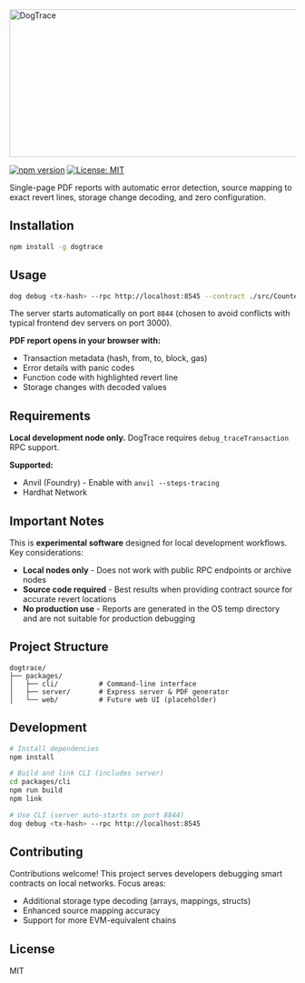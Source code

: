 
<img width="600" height="260" alt="DogTrace" src="https://github.com/user-attachments/assets/15284c6a-1624-42bf-a789-6035b055adb0" />

[![npm version](https://badge.fury.io/js/dogtrace.svg)](https://badge.fury.io/js/dogtrace)
[![License: MIT](https://img.shields.io/badge/License-MIT-yellow.svg)](https://opensource.org/licenses/MIT)

Single-page PDF reports with automatic error detection, source mapping to exact revert lines, storage change decoding, and zero configuration.

## Installation

```bash
npm install -g dogtrace
```

## Usage

```bash
dog debug <tx-hash> --rpc http://localhost:8545 --contract ./src/Counter.sol
```

The server starts automatically on port `8844` (chosen to avoid conflicts with typical frontend dev servers on port 3000).

**PDF report opens in your browser with:**
- Transaction metadata (hash, from, to, block, gas)
- Error details with panic codes
- Function code with highlighted revert line
- Storage changes with decoded values

## Requirements

**Local development node only.** DogTrace requires `debug_traceTransaction` RPC support.

**Supported:**
- Anvil (Foundry) - Enable with `anvil --steps-tracing`
- Hardhat Network

## Important Notes

This is **experimental software** designed for local development workflows. Key considerations:

- **Local nodes only** - Does not work with public RPC endpoints or archive nodes
- **Source code required** - Best results when providing contract source for accurate revert locations
- **No production use** - Reports are generated in the OS temp directory and are not suitable for production debugging

## Project Structure

```
dogtrace/
├── packages/
│   ├── cli/          # Command-line interface
│   ├── server/       # Express server & PDF generator
│   └── web/          # Future web UI (placeholder)
```

## Development

```bash
# Install dependencies
npm install

# Build and link CLI (includes server)
cd packages/cli
npm run build
npm link

# Use CLI (server auto-starts on port 8844)
dog debug <tx-hash> --rpc http://localhost:8545
```

## Contributing

Contributions welcome! This project serves developers debugging smart contracts on local networks. Focus areas:

- Additional storage type decoding (arrays, mappings, structs)
- Enhanced source mapping accuracy
- Support for more EVM-equivalent chains

## License

MIT
